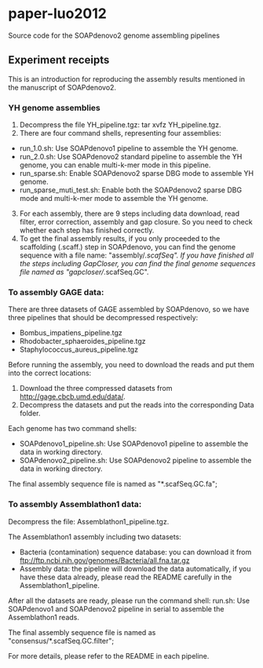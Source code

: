 # paper-luo2012
Source code for the SOAPdenovo2 genome assembling pipelines

## Experiment receipts 
 
This is an introduction for reproducing the assembly results mentioned in the 
manuscript of SOAPdenovo2. 
 
### YH genome assemblies 
1. Decompress the file YH_pipeline.tgz: tar xvfz YH_pipeline.tgz. 
2. There are four command shells, representing four assemblies:
* run_1.0.sh: Use SOAPdenovo1 pipeline to assemble the YH genome. 
* run_2.0.sh: Use SOAPdenovo2 standard pipeline to assemble the YH 
genome, you can enable multi-k-mer mode in this pipeline. 
* run_sparse.sh: Enable SOAPdenovo2 sparse DBG mode to assemble YH 
genome. 
* run_sparse_muti_test.sh: Enable both the SOAPdenovo2 sparse DBG mode 
and multi-k-mer mode to assemble the YH genome.
3. For each assembly, there are 9 steps including data download, read filter, 
error correction, assembly and gap closure. So you need to check whether each 
step has finished correctly.
4. To get the final assembly results, if you only proceeded to the scaffolding 
(.scaff.) step in SOAPdenovo, you can find the genome sequence with a file name: 
"assembly/*.scafSeq". If you have finished all the steps including GapCloser, you 
can find the final genome sequences file named as "gapcloser/*.scafSeq.GC". 
 
### To assembly GAGE data: 
There are three datasets of GAGE assembled by SOAPdenovo, so we have three 
pipelines that should be decompressed respectively: 
* Bombus_impatiens_pipeline.tgz 
* Rhodobacter_sphaeroides_pipeline.tgz 
* Staphylococcus_aureus_pipeline.tgz 

Before running the assembly, you need to download the reads and put them into 
the correct locations: 
1. Download the three compressed datasets from 
http://gage.cbcb.umd.edu/data/. 
2. Decompress the datasets and put the reads into the corresponding Data folder.

Each genome has two command shells: 
* SOAPdenovo1_pipeline.sh: Use SOAPdenovo1 pipeline to assemble the 
data in working directory.
* SOAPdenovo2_pipeline.sh: Use SOAPdenovo2 pipeline to assemble the 
data in working directory. 
 
The final assembly sequence file is named as "*.scafSeq.GC.fa"; 
 
### To assembly Assemblathon1 data: 
Decompress the file: Assemblathon1_pipeline.tgz. 
 
The Assemblathon1 assembly including two datasets: 
* Bacteria (contamination) sequence database: you can download it from 
ftp://ftp.ncbi.nih.gov/genomes/Bacteria/all.fna.tar.gz 
* Assembly data: the pipeline will download the data automatically, if you 
have these data already, please read the README carefully in the 
Assemblathon1_pipeline. 
 
After all the datasets are ready, please run the command shell: 
run.sh: Use SOAPdenovo1 and SOAPdenovo2 pipeline in serial to 
assemble the Assemblathon1 reads. 
 
The final assembly sequence file is named as "consensus/*.scafSeq.GC.filter"; 
 
For more details, please refer to the README in each pipeline. 
